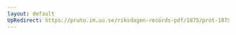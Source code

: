 ```yaml
---
layout: default
UpRedirect: https://pruto.im.uu.se/riksdagen-records-pdf/1875/prot-1875--ak--051.pdf
---
```

